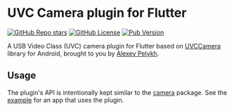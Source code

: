 # UVC Camera plugin for Flutter

[![GitHub Repo stars](https://img.shields.io/github/stars/alexey-pelykh/UVCCamera?style=flat&logo=github)](https://github.com/alexey-pelykh/UVCCamera)
[![GitHub License](https://img.shields.io/github/license/alexey-pelykh/UVCCamera)](./LICENSE)
[![Pub Version](https://img.shields.io/pub/v/uvccamera)](https://pub.dev/packages/uvccamera)

A USB Video Class (UVC) camera plugin for Flutter based on [UVCCamera](https://uvccamera.org) library for Android,
brought to you by [Alexey Pelykh](https://alexey-pelykh.com).

## Usage

The plugin's API is intentionally kept similar to the [camera](https://pub.dev/packages/camera) package. See the
[example](https://pub.dev/packages/uvccamera/example) for an app that uses the plugin.
